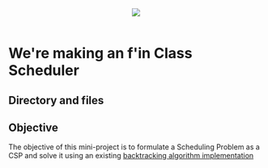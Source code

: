 <div align="center">
  <a><img src="https://fenix.tecnico.ulisboa.pt/api/bennu-portal/configuration/logo"></a><br><br>
</div>


# We're making an f'in Class Scheduler

## Directory and files


## Objective 

The objective of this mini-project is to formulate a Scheduling Problem as a CSP and solve it using an existing [backtracking algorithm implementation](https://github.com/aimacode/aima-pythonython)
